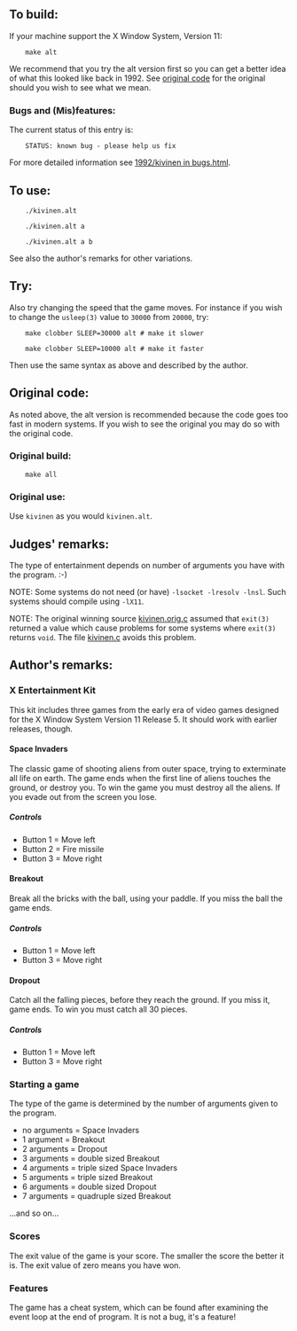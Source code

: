 ## To build:

If your machine support the X Window System, Version 11:

``` <!---sh-->
    make alt
```

We recommend that you try the alt version first so you can get a better idea of
what this looked like back in 1992. See [original code](#original-code) for the
original should you wish to see what we mean.


### Bugs and (Mis)features:

The current status of this entry is:

```
    STATUS: known bug - please help us fix
```

For more detailed information see [1992/kivinen in bugs.html](../../bugs.html#1992_kivinen).


## To use:

``` <!---sh-->
    ./kivinen.alt

    ./kivinen.alt a

    ./kivinen.alt a b
```

See also the author's remarks for other variations.


## Try:

Also try changing the speed that the game moves. For instance if you wish to
change the `usleep(3)` value to `30000` from `20000`, try:


``` <!---sh-->
    make clobber SLEEP=30000 alt # make it slower

    make clobber SLEEP=10000 alt # make it faster
```

Then use the same syntax as above and described by the author.


## Original code:

As noted above, the alt version is recommended because the code goes too fast in
modern systems. If you wish to see the original you may do so with the original
code.


### Original build:

``` <!---sh-->
    make all
```


### Original use:

Use `kivinen` as you would `kivinen.alt`.


## Judges' remarks:

The type of entertainment depends on number of arguments
you have with the program.  :-)

NOTE: Some systems do not need (or have) `-lsocket -lresolv -lnsl`.
Such systems should compile using `-lX11`.

NOTE: The original winning source [kivinen.orig.c](%%REPO_URL%%/1992/kivinen/kivinen.orig.c) assumed that
`exit(3)` returned a value which cause problems for some systems where `exit(3)` returns
`void`.  The file [kivinen.c](%%REPO_URL%%/1992/kivinen/kivinen.c) avoids this problem.


## Author's remarks:

### X Entertainment Kit

This kit includes three games from the early era of video games designed for
the X Window System Version 11 Release 5. It should work with earlier releases,
though.


#### Space Invaders

The classic game of shooting aliens from outer space, trying to
exterminate all life on earth. The game ends when the first line
of aliens touches the ground, or destroy you. To win the game you
must destroy all the aliens. If you evade out from the screen you
lose.

##### Controls

- Button 1 = Move left
- Button 2 = Fire missile
- Button 3 = Move right


####  Breakout

Break all the bricks with the ball, using your paddle. If you miss
the ball the game ends.

##### Controls

- Button 1 = Move left
- Button 3 = Move right


#### Dropout

Catch all the falling pieces, before they reach the ground. If you
miss it, game ends. To win you must catch all 30 pieces.

##### Controls

- Button 1 = Move left
- Button 3 = Move right



### Starting a game

The type of the game is determined by the number of arguments
given to the program.

- no arguments = Space Invaders
- 1 argument   = Breakout
- 2 arguments  = Dropout
- 3 arguments  = double sized Breakout
- 4 arguments  = triple sized Space Invaders
- 5 arguments  = triple sized Breakout
- 6 arguments  = double sized Dropout
- 7 arguments  = quadruple sized Breakout

...and so on...


### Scores

The exit value of the game is your score. The smaller the score
the better it is. The exit value of zero means you have won.


### Features

The game has a cheat system, which can be found after examining the
event loop at the end of program. It is not a bug, it's a feature!


<!--

    Copyright © 1984-2024 by Landon Curt Noll. All Rights Reserved.

    You are free to share and adapt this file under the terms of this license:

	Creative Commons Attribution-ShareAlike 4.0 International (CC BY-SA 4.0)

    For more information, see:

	https://creativecommons.org/licenses/by-sa/4.0/

-->
